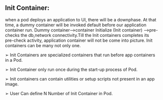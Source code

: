 ## Init Container:
when a pod deploys an application to UI, there will be a downphase. At that time, a dummy container will be invoked default before our application container run.
Dummy container-->container Initialize (Init container) -->pre-checks the db,network connectivity.Till the Init containers completes its pre-check activity, application container will not be come into picture.
Init containers can be many not only one.

➢ Init Containers are specialized containers that run before app containers in a Pod.

➢ Init Container only run once during the start-up process of Pod.

➢ Init containers can contain utilities or setup scripts not present in an app image.

➢ User Can define N Number of Init Container in Pod.

